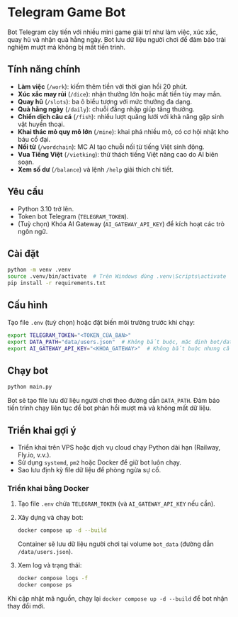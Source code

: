 # Telegram Game Bot

Bot Telegram cày tiền với nhiều mini game giải trí như làm việc, xúc xắc, quay hũ
và nhận quà hằng ngày. Bot lưu dữ liệu người chơi để đảm bảo trải nghiệm mượt mà
không bị mất tiến trình.

## Tính năng chính

- **Làm việc** (`/work`): kiếm thêm tiền với thời gian hồi 20 phút.
- **Xúc xắc may rủi** (`/dice`): nhận thưởng lớn hoặc mất tiền tùy may mắn.
- **Quay hũ** (`/slots`): ba ô biểu tượng với mức thưởng đa dạng.
- **Quà hằng ngày** (`/daily`): chuỗi đăng nhập giúp tăng thưởng.
- **Chiến dịch câu cá** (`/fish`): nhiều lượt quăng lưới với khả năng gặp sinh vật huyền thoại.
- **Khai thác mỏ quy mô lớn** (`/mine`): khai phá nhiều mỏ, có cơ hội nhặt kho báu cổ đại.
- **Nối từ** (`/wordchain`): MC AI tạo chuỗi nối từ tiếng Việt sinh động.
- **Vua Tiếng Việt** (`/vietking`): thử thách tiếng Việt nâng cao do AI biên soạn.
- **Xem số dư** (`/balance`) và lệnh `/help` giải thích chi tiết.

## Yêu cầu

- Python 3.10 trở lên.
- Token bot Telegram (`TELEGRAM_TOKEN`).
- (Tuỳ chọn) Khóa AI Gateway (`AI_GATEWAY_API_KEY`) để kích hoạt các trò ngôn ngữ.

## Cài đặt

```bash
python -m venv .venv
source .venv/bin/activate  # Trên Windows dùng .venv\Scripts\activate
pip install -r requirements.txt
```

## Cấu hình

Tạo file `.env` (tuỳ chọn) hoặc đặt biến môi trường trước khi chạy:

```bash
export TELEGRAM_TOKEN="<TOKEN_CỦA_BẠN>"
export DATA_PATH="data/users.json"  # Không bắt buộc, mặc định bot/data/users.json
export AI_GATEWAY_API_KEY="<KHOA_GATEWAY>"  # Không bắt buộc nhưng cần cho game AI
```

## Chạy bot

```bash
python main.py
```

Bot sẽ tạo file lưu dữ liệu người chơi theo đường dẫn `DATA_PATH`. Đảm bảo tiến trình
chạy liên tục để bot phản hồi mượt mà và không mất dữ liệu.

## Triển khai gợi ý

- Triển khai trên VPS hoặc dịch vụ cloud chạy Python dài hạn (Railway, Fly.io, v.v.).
- Sử dụng `systemd`, `pm2` hoặc Docker để giữ bot luôn chạy.
- Sao lưu định kỳ file dữ liệu để phòng ngừa sự cố.

### Triển khai bằng Docker

1. Tạo file `.env` chứa `TELEGRAM_TOKEN` (và `AI_GATEWAY_API_KEY` nếu cần).
2. Xây dựng và chạy bot:

   ```bash
   docker compose up -d --build
   ```

   Container sẽ lưu dữ liệu người chơi tại volume `bot_data` (đường dẫn `/data/users.json`).
3. Xem log và trạng thái:

   ```bash
   docker compose logs -f
   docker compose ps
   ```

Khi cập nhật mã nguồn, chạy lại `docker compose up -d --build` để bot nhận thay đổi mới.
